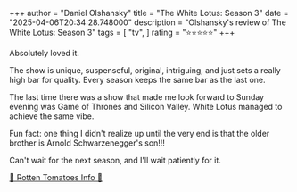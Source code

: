 +++
author = "Daniel Olshansky"
title = "The White Lotus: Season 3"
date = "2025-04-06T20:34:28.748000"
description = "Olshansky's review of The White Lotus: Season 3"
tags = [
    "tv",
]
rating = "⭐⭐⭐⭐⭐"
+++

Absolutely loved it.

The show is unique, suspenseful, original, intriguing, and just sets a really high bar for quality.
Every season keeps the same bar as the last one.

The last time there was a show that made me look forward to Sunday evening was Game of Thrones and Silicon Valley. White Lotus managed to achieve the same vibe.

Fun fact: one thing I didn't realize up until the very end is that the older brother is Arnold Schwarzenegger's son!!!

Can't wait for the next season, and I'll wait patiently for it.

[🍅 Rotten Tomatoes Info 🍅](https://www.rottentomatoes.com/tv/the_white_lotus/s03)
